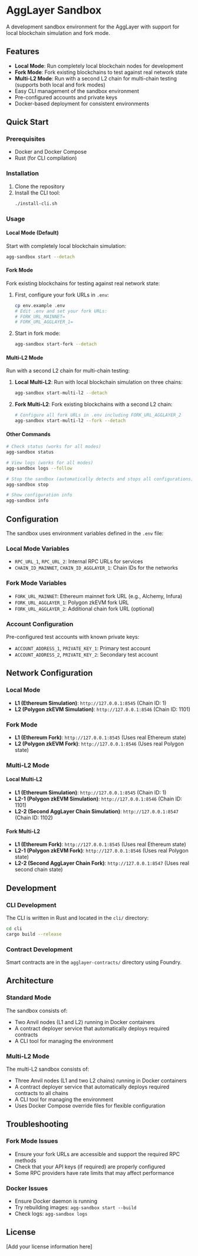 # AggLayer Sandbox

A development sandbox environment for the AggLayer with support for local blockchain simulation and fork mode.

## Features

- **Local Mode**: Run completely local blockchain nodes for development
- **Fork Mode**: Fork existing blockchains to test against real network state
- **Multi-L2 Mode**: Run with a second L2 chain for multi-chain testing (supports both local and fork modes)
- Easy CLI management of the sandbox environment
- Pre-configured accounts and private keys
- Docker-based deployment for consistent environments

## Quick Start

### Prerequisites

- Docker and Docker Compose
- Rust (for CLI compilation)

### Installation

1. Clone the repository
2. Install the CLI tool:
   ```bash
   ./install-cli.sh
   ```

### Usage

#### Local Mode (Default)
Start with completely local blockchain simulation:
```bash
agg-sandbox start --detach
```

#### Fork Mode
Fork existing blockchains for testing against real network state:

1. First, configure your fork URLs in `.env`:
   ```bash
   cp env.example .env
   # Edit .env and set your fork URLs:
   # FORK_URL_MAINNET=
   # FORK_URL_AGGLAYER_1=
   ```

2. Start in fork mode:
   ```bash
   agg-sandbox start-fork --detach
   ```

#### Multi-L2 Mode
Run with a second L2 chain for multi-chain testing:

1. **Local Multi-L2**: Run with local blockchain simulation on three chains:
   ```bash
   agg-sandbox start-multi-l2 --detach
   ```

2. **Fork Multi-L2**: Fork existing blockchains with a second L2 chain:
   ```bash
   # Configure all fork URLs in .env including FORK_URL_AGGLAYER_2
   agg-sandbox start-multi-l2 --fork --detach
   ```

#### Other Commands
```bash
# Check status (works for all modes)
agg-sandbox status

# View logs (works for all modes)
agg-sandbox logs --follow

# Stop the sandbox (automatically detects and stops all configurations)
agg-sandbox stop

# Show configuration info
agg-sandbox info
```

## Configuration

The sandbox uses environment variables defined in the `.env` file:

### Local Mode Variables
- `RPC_URL_1`, `RPC_URL_2`: Internal RPC URLs for services
- `CHAIN_ID_MAINNET`, `CHAIN_ID_AGGLAYER_1`: Chain IDs for the networks

### Fork Mode Variables
- `FORK_URL_MAINNET`: Ethereum mainnet fork URL (e.g., Alchemy, Infura)
- `FORK_URL_AGGLAYER_1`: Polygon zkEVM fork URL
- `FORK_URL_AGGLAYER_2`: Additional chain fork URL (optional)

### Account Configuration
Pre-configured test accounts with known private keys:
- `ACCOUNT_ADDRESS_1`, `PRIVATE_KEY_1`: Primary test account
- `ACCOUNT_ADDRESS_2`, `PRIVATE_KEY_2`: Secondary test account

## Network Configuration

### Local Mode
- **L1 (Ethereum Simulation)**: `http://127.0.0.1:8545` (Chain ID: 1)
- **L2 (Polygon zkEVM Simulation)**: `http://127.0.0.1:8546` (Chain ID: 1101)

### Fork Mode
- **L1 (Ethereum Fork)**: `http://127.0.0.1:8545` (Uses real Ethereum state)
- **L2 (Polygon zkEVM Fork)**: `http://127.0.0.1:8546` (Uses real Polygon state)

### Multi-L2 Mode
#### Local Multi-L2
- **L1 (Ethereum Simulation)**: `http://127.0.0.1:8545` (Chain ID: 1)
- **L2-1 (Polygon zkEVM Simulation)**: `http://127.0.0.1:8546` (Chain ID: 1101)
- **L2-2 (Second AggLayer Chain Simulation)**: `http://127.0.0.1:8547` (Chain ID: 1102)

#### Fork Multi-L2
- **L1 (Ethereum Fork)**: `http://127.0.0.1:8545` (Uses real Ethereum state)
- **L2-1 (Polygon zkEVM Fork)**: `http://127.0.0.1:8546` (Uses real Polygon state)
- **L2-2 (Second AggLayer Chain Fork)**: `http://127.0.0.1:8547` (Uses real second chain state)

## Development

### CLI Development
The CLI is written in Rust and located in the `cli/` directory:

```bash
cd cli
cargo build --release
```

### Contract Development
Smart contracts are in the `agglayer-contracts/` directory using Foundry.

## Architecture

### Standard Mode
The sandbox consists of:
- Two Anvil nodes (L1 and L2) running in Docker containers
- A contract deployer service that automatically deploys required contracts
- A CLI tool for managing the environment

### Multi-L2 Mode
The multi-L2 sandbox consists of:
- Three Anvil nodes (L1 and two L2 chains) running in Docker containers
- A contract deployer service that automatically deploys required contracts to all chains
- A CLI tool for managing the environment
- Uses Docker Compose override files for flexible configuration

## Troubleshooting

### Fork Mode Issues
- Ensure your fork URLs are accessible and support the required RPC methods
- Check that your API keys (if required) are properly configured
- Some RPC providers have rate limits that may affect performance

### Docker Issues
- Ensure Docker daemon is running
- Try rebuilding images: `agg-sandbox start --build`
- Check logs: `agg-sandbox logs`

## License

[Add your license information here]
